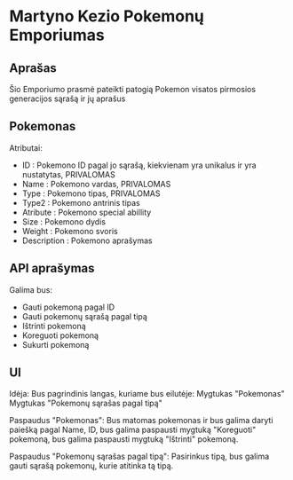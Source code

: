 # Martyno Kezio Pokemonų Emporiumas

## Aprašas
Šio Emporiumo prasmė pateikti patogią Pokemon visatos pirmosios generacijos sąrašą ir jų aprašus

## Pokemonas
Atributai:
- ID : Pokemono ID pagal jo sąrašą, kiekvienam yra unikalus ir yra nustatytas, PRIVALOMAS
- Name : Pokemono vardas, PRIVALOMAS
- Type : Pokemono tipas, PRIVALOMAS
- Type2 : Pokemono antrinis tipas
- Atribute : Pokemono special abillity
- Size : Pokemono dydis
- Weight : Pokemono svoris
- Description : Pokemono aprašymas

## API aprašymas
Galima bus:
- Gauti pokemoną pagal ID
- Gauti pokemonų sąrašą pagal tipą
- Ištrinti pokemoną
- Koreguoti pokemoną
- Sukurti pokemoną

## UI
Idėja:
Bus pagrindinis langas, kuriame bus eilutėje:
Mygtukas "Pokemonas" Mygtukas "Pokemonų sąrašas pagal tipą"

Paspaudus "Pokemonas":
Bus matomas pokemonas ir bus galima daryti paiešką pagal Name, ID, bus galima paspausti mygtuką "Koreguoti" pokemoną, bus galima paspausti mygtuką "Ištrinti" pokemoną.

Paspaudus "Pokemonų sąrašas pagal tipą":
Pasirinkus tipą, bus galima gauti sąrašą pokemonų, kurie atitinka tą tipą.
